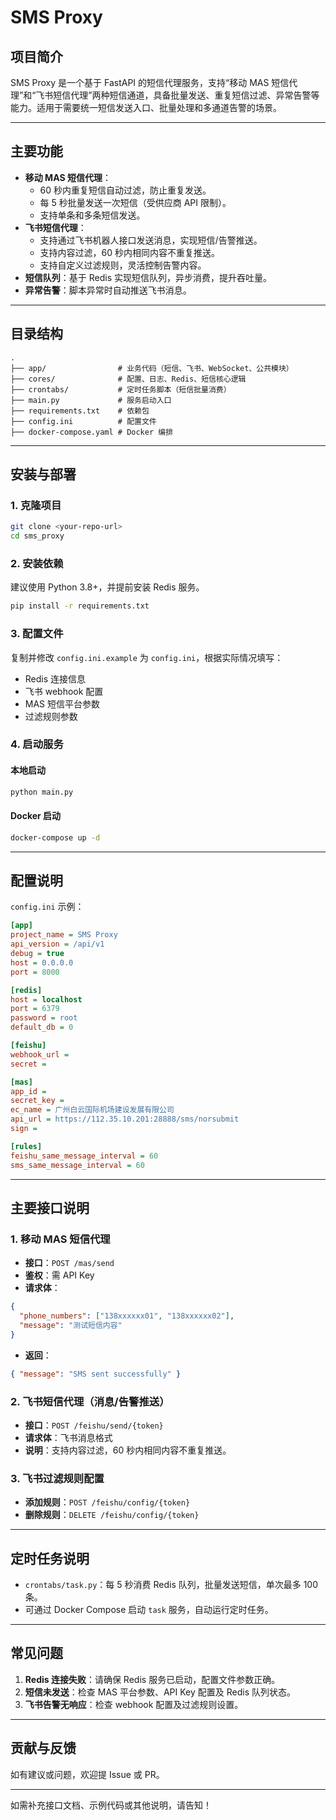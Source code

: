 # SMS Proxy

## 项目简介

SMS Proxy 是一个基于 FastAPI 的短信代理服务，支持“移动 MAS 短信代理”和“飞书短信代理”两种短信通道，具备批量发送、重复短信过滤、异常告警等能力。适用于需要统一短信发送入口、批量处理和多通道告警的场景。

---

## 主要功能

- **移动 MAS 短信代理**：
  - 60 秒内重复短信自动过滤，防止重复发送。
  - 每 5 秒批量发送一次短信（受供应商 API 限制）。
  - 支持单条和多条短信发送。
- **飞书短信代理**：
  - 支持通过飞书机器人接口发送消息，实现短信/告警推送。
  - 支持内容过滤，60 秒内相同内容不重复推送。
  - 支持自定义过滤规则，灵活控制告警内容。
- **短信队列**：基于 Redis 实现短信队列，异步消费，提升吞吐量。
- **异常告警**：脚本异常时自动推送飞书消息。

---

## 目录结构

```
.
├── app/                # 业务代码（短信、飞书、WebSocket、公共模块）
├── cores/              # 配置、日志、Redis、短信核心逻辑
├── crontabs/           # 定时任务脚本（短信批量消费）
├── main.py             # 服务启动入口
├── requirements.txt    # 依赖包
├── config.ini          # 配置文件
├── docker-compose.yaml # Docker 编排
```

---

## 安装与部署

### 1. 克隆项目

```bash
git clone <your-repo-url>
cd sms_proxy
```

### 2. 安装依赖

建议使用 Python 3.8+，并提前安装 Redis 服务。

```bash
pip install -r requirements.txt
```

### 3. 配置文件

复制并修改 `config.ini.example` 为 `config.ini`，根据实际情况填写：

- Redis 连接信息
- 飞书 webhook 配置
- MAS 短信平台参数
- 过滤规则参数

### 4. 启动服务

#### 本地启动

```bash
python main.py
```

#### Docker 启动

```bash
docker-compose up -d
```

---

## 配置说明

`config.ini` 示例：

```ini
[app]
project_name = SMS Proxy
api_version = /api/v1
debug = true
host = 0.0.0.0
port = 8000

[redis]
host = localhost
port = 6379
password = root
default_db = 0

[feishu]
webhook_url =
secret =

[mas]
app_id =
secret_key =
ec_name = 广州白云国际机场建设发展有限公司
api_url = https://112.35.10.201:28888/sms/norsubmit
sign =

[rules]
feishu_same_message_interval = 60
sms_same_message_interval = 60
```

---

## 主要接口说明

### 1. 移动 MAS 短信代理

- **接口**：`POST /mas/send`
- **鉴权**：需 API Key
- **请求体**：

```json
{
  "phone_numbers": ["138xxxxxx01", "138xxxxxx02"],
  "message": "测试短信内容"
}
```

- **返回**：

```json
{ "message": "SMS sent successfully" }
```

### 2. 飞书短信代理（消息/告警推送）

- **接口**：`POST /feishu/send/{token}`
- **请求体**：飞书消息格式
- **说明**：支持内容过滤，60 秒内相同内容不重复推送。

### 3. 飞书过滤规则配置

- **添加规则**：`POST /feishu/config/{token}`
- **删除规则**：`DELETE /feishu/config/{token}`

---

## 定时任务说明

- `crontabs/task.py`：每 5 秒消费 Redis 队列，批量发送短信，单次最多 100 条。
- 可通过 Docker Compose 启动 `task` 服务，自动运行定时任务。

---

## 常见问题

1. **Redis 连接失败**：请确保 Redis 服务已启动，配置文件参数正确。
2. **短信未发送**：检查 MAS 平台参数、API Key 配置及 Redis 队列状态。
3. **飞书告警无响应**：检查 webhook 配置及过滤规则设置。

---

## 贡献与反馈

如有建议或问题，欢迎提 Issue 或 PR。

---

如需补充接口文档、示例代码或其他说明，请告知！
